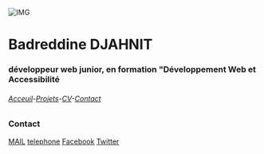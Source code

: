 ![IMG](https://media.istockphoto.com/id/1210436589/fr/vectoriel/une-ligne-de-style-paris-ville-horizon-simple-vecteur-de-style-minimaliste-moderne.jpg?s=1024x1024&w=is&k=20&c=DTldORXpR6wcsYHb6VmZVIPt1919n7QQbFMGS-MVars=)
# Badreddine DJAHNIT
### développeur web junior, en formation "Développement Web et Accessibilité
###### [Acceuil](https://)-[Projets](projets.md)-[CV](CV.md)-[Contact](Contact.md)
### Contact
[MAIL](badreddine.djahnit@oclock.school)
[telephone](0601592300)
[Facebook]()
[Twitter]()